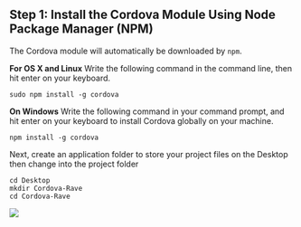 ## Step 1: Install the Cordova Module Using Node Package Manager (NPM)

The Cordova module will automatically be downloaded by `npm`.

**For OS X and Linux**
Write the following command in the command line, then hit enter on your keyboard.


    
    sudo npm install -g cordova
    

**On Windows**
Write the following command in your command prompt, and hit enter on your keyboard to install Cordova globally on your machine.



    
    npm install -g cordova
    

Next, create an application folder to store your project files on the Desktop then change into the project folder


    cd Desktop
    mkdir Cordova-Rave
    cd Cordova-Rave

 

![](https://d2mxuefqeaa7sj.cloudfront.net/s_D240AF2A5C6E906EAC4E921F513B0833307F0A58F2FF45FD0E64DA52C21755C0_1522841846226_cordovaCmd1.jpg)